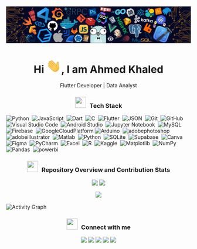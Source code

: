 <p align="center"><img src="https://raw.githubusercontent.com/KevinPatel04/KevinPatel04/master/header.png"></p>

<h1 align="center">Hi <img src="https://raw.githubusercontent.com/KevinPatel04/KevinPatel04/master/Hi.gif" width="40px">, I am Ahmed Khaled </h1>

<p align="center" width="60px"> Flutter Developer | Data Analyst </p>


<h3 align="center" > <img src="https://media.giphy.com/media/iY8CRBdQXODJSCERIr/giphy.gif" width="30" height="30" style="margin-right: 10px;">Tech Stack  </h3>

![Python](https://img.shields.io/badge/-Python-FFFFFF?style=flat&logo=python)&nbsp;
![JavaScript](https://img.shields.io/badge/-JavaScript-1b0072?style=flat&logo=javascript)&nbsp;
![Dart](https://img.shields.io/badge/-Dart-044d00?style=flat&logo=dart&logoColor=1075C2)&nbsp;
![C](https://img.shields.io/badge/-C-b70000?style=flat&logo=C&logoColor=A8B9CC)&nbsp;
![Flutter](https://img.shields.io/badge/-Flutter-4fc3f7?style=flat&logo=flutter&logoColor=02569B)&nbsp;
![JSON](https://img.shields.io/badge/-JSON-FFFFFF?style=flat&logo=json&logoColor=000000)&nbsp;
![Git](https://img.shields.io/badge/-Git-05122A?style=flat&logo=git)&nbsp;
![GitHub](https://img.shields.io/badge/-GitHub-323232?style=flat&logo=github)&nbsp;
![Visual Studio Code](https://img.shields.io/badge/-Visual%20Studio%20Code-05122A?style=flat&logo=visual-studio-code&logoColor=007ACC)&nbsp;
![Android Studio](https://img.shields.io/badge/-Android%20Studio-05122A?style=flat&logo=android-studio&logoColor=3DDC84)&nbsp;
![Jupyter Notebook](https://img.shields.io/badge/-Jupyter%20Notebook-FFFFFF?style=flat&logo=jupyter&logoColor=F37626)&nbsp;
![MySQL](https://img.shields.io/badge/-MySQL-dbbdff?style=flat&logo=mysql&logoColor=323232)&nbsp;
![Firebase](https://img.shields.io/badge/-Firebase-051e34?style=flat&logo=firebase&logoColor=FFCA28)&nbsp;
![GoogleCloudPlatform](https://img.shields.io/badge/-GoogleCloudPlatform-05122A?style=flat&logo=GoogleCloud&logoColor=FFCA28)
![Arduino](https://img.shields.io/badge/-Arduino-00b070?style=flat&logo=arduino&logoColor=FFFFFF)&nbsp;
![adobephotoshop](https://img.shields.io/badge/-AdobePhotoshop-000683?style=flat&logo=adobephotoshop&logoColor=FFFFFF)&nbsp;
![adobeillustrator](https://img.shields.io/badge/-AdobeIllustrator-ec9b00?style=flat&logo=adobeillustrator&logoColor=323232)&nbsp;
![Matlab](https://img.shields.io/badge/-Matlab-05122A?style=flat&logo=Metabase&logoColor=FFCA28)&nbsp;
![Python](https://img.shields.io/badge/-TkinterGUI-05122A?style=flat&logo=python&logoColor=FFCA28)&nbsp;
![SQLite](https://img.shields.io/badge/-SQLite-05122A?style=flat&logo=SQLite&logoColor=FFCA28)&nbsp;
![Supabase](https://img.shields.io/badge/-Supabase-007d18?style=flat&logo=Supabase&logoColor=FFFFFF)&nbsp;
![Canva](https://img.shields.io/badge/-Canva-87008c?style=flat&logo=Canva&logoColor=323232)&nbsp;
![Figma](https://img.shields.io/badge/-Figma-de4900?style=flat&logo=Figma&logoColor=FFCA28)&nbsp;
![PyCharm](https://img.shields.io/badge/-PyCharm-4c4c4c?style=flat&logo=PyCharm&logoColor=FFCA28)&nbsp;
![Excel](https://img.shields.io/badge/-Excel-05d000?style=flat&logo=Excel&logoColor=FFCA28)&nbsp;
![R](https://img.shields.io/badge/-R-575757?style=flat&logo=R&logoColor=0068de)&nbsp;
![Kaggle](https://img.shields.io/badge/-Kaggle-287eff?style=flat&logo=Kaggle&logoColor=323232)&nbsp;
![Matplotlib](https://img.shields.io/badge/-Matplotlib-4d94b5?style=flat&logo=Matplotlib&logoColor=FFCA28)&nbsp;
![NumPy](https://img.shields.io/badge/-NumPy-05122A?style=flat&logo=NumPy&logoColor=FFCA28)&nbsp;
![Pandas](https://img.shields.io/badge/-Pandas-05122A?style=flat&logo=Pandas&logoColor=FFCA28)&nbsp;
![powerbi](https://img.shields.io/badge/-powerbi-FFCA28?style=flat&logo=powerbi&logoColor=05122A)&nbsp;


<h3 align="center" > <img src="https://media.giphy.com/media/cj87CxfRtrUifF3Ryk/giphy.gif" width="30" height="30" style="margin-right: 10px;">Repository Overview and Contribution Stats </h3>

<p align="center"><img src="https://github-readme-stats.vercel.app/api/top-langs/?username=Ahmed-Khaled-ibrahem&layout=compact&hide=TSQL&theme=codeSTACKr">
<img src="https://github-readme-stats.vercel.app/api?username=Ahmed-Khaled-ibrahem&count_private=true&show_icons=true&&theme=codeSTACKr&include_all_commits=true" width="400"></p>

<p align="center" ><img src="https://github-readme-streak-stats.herokuapp.com?user=Ahmed-Khaled-ibrahem&theme=codeSTACKr"></p>

<img alt="Activity Graph" src="https://github-readme-activity-graph.cyclic.app/graph/?username=Ahmed-Khaled-ibrahem&bg_color=0d1117&color=F8D866&line=fe652f&point=FFFFFF" />

<h3 align="center" > <img src="https://raw.githubusercontent.com/ShahriarShafin/ShahriarShafin/main/Assets/handshake.gif" width="30" height="30" style="margin-right: 10px;">Connect with me  </h3>


<p align="center">
<a href="https://sites.google.com/view/ahmed-khaled-ibrahem"><img src="https://img.shields.io/badge/-Data Portfolio-E4405F?style=for-the-badge&logo=powerBi&logoColor=white"/></a>
<a href="https://www.linkedin.com/in/ahmed-khaled-ibrahem"><img src="https://img.shields.io/badge/-LinkedIn-0077B5?style=for-the-badge&logo=Linkedin&logoColor=white"/></a>
<a href="mailto:ahmedkhaledibrahem@gmail.com"><img src="https://img.shields.io/badge/-Gmail-D14836?style=for-the-badge&logo=Gmail&logoColor=white"/></a>
<a href="https://t.me/ahmedkhaledibrahem"><img src="https://img.shields.io/badge/-Telegram-0088cc?style=for-the-badge&logo=telegram&logoColor=white"/></a>
<a href="https://www.facebook.com/eng.a7medk/"><img src="https://img.shields.io/badge/-Facebook-3b5998?style=for-the-badge&logo=facebook&logoColor=white"/></a>
</p>
